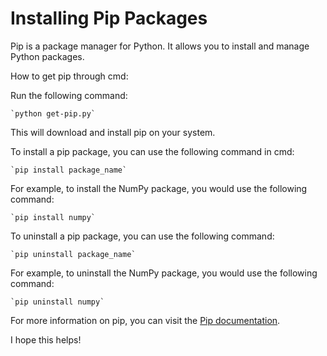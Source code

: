 # Installing Pip Packages

Pip is a package manager for Python. It allows you to install and manage Python packages.

How to get pip through cmd:

Run the following command:

    `python get-pip.py`

This will download and install pip on your system.

To install a pip package, you can use the following command in cmd:

    `pip install package_name`

For example, to install the NumPy package, you would use the following command:

    `pip install numpy`

To uninstall a pip package, you can use the following command:

    `pip uninstall package_name`

For example, to uninstall the NumPy package, you would use the following command:

    `pip uninstall numpy`

For more information on pip, you can visit the [Pip documentation](https://pip.pypa.io/en/stable/).

I hope this helps!